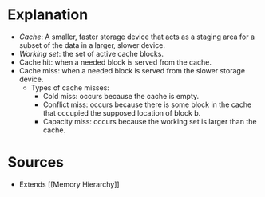 # Explanation
- *Cache*: A smaller, faster storage device that acts as a staging area for a subset of the data in a larger, slower device.
- *Working set*: the set of active cache blocks.
- Cache hit: when a needed block is served from the cache.
- Cache miss: when a needed block is served from the slower storage device.
	- Types of cache misses:
		- Cold miss: occurs because the cache is empty.
		- Conflict miss: occurs because there is some block in the cache that occupied the supposed location of block b.
		- Capacity miss: occurs because the working set is larger than the cache.

# Sources
- Extends [[Memory Hierarchy]]